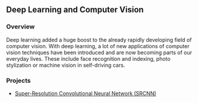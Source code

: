 ## Deep Learning and Computer Vision

### Overview
Deep learning added a huge boost to the already rapidly developing field of computer vision. With deep learning, a lot of new applications of computer vision techniques have been introduced and are now becoming parts of our everyday lives. These include face recognition and indexing, photo stylization or machine vision in self-driving cars. 

### Projects
- [Super-Resolution Convolutional Neural Network (SRCNN)](https://github.com/mughees-asif/postgraduate-artificial-intelligence/tree/master/Semester%20B/Deep%20Learning%20and%20Computer%20Vision/projects/project1)
